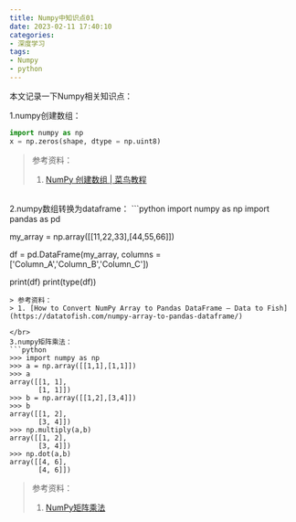 ```yaml
---
title: Numpy中知识点01
date: 2023-02-11 17:40:10
categories:
- 深度学习
tags:
- Numpy
- python
---
```


本文记录一下Numpy相关知识点：
<!--more-->

1.numpy创建数组：
```python
import numpy as np
x = np.zeros(shape, dtype = np.uint8)
```
> 参考资料：
> 1. [NumPy 创建数组 | 菜鸟教程](https://www.runoob.com/numpy/numpy-array-creation.html)

</br>
2.numpy数组转换为dataframe：
```python
import numpy as np
import pandas as pd

my_array = np.array([[11,22,33],[44,55,66]])

df = pd.DataFrame(my_array, columns = ['Column_A','Column_B','Column_C'])

print(df)
print(type(df))
```
> 参考资料：
> 1. [How to Convert NumPy Array to Pandas DataFrame – Data to Fish](https://datatofish.com/numpy-array-to-pandas-dataframe/)

</br>
3.numpy矩阵乘法：
```python
>>> import numpy as np
>>> a = np.array([[1,1],[1,1]])
>>> a
array([[1, 1],
       [1, 1]])
>>> b = np.array([[1,2],[3,4]])
>>> b
array([[1, 2],
       [3, 4]])
>>> np.multiply(a,b)
array([[1, 2],
       [3, 4]])
>>> np.dot(a,b)
array([[4, 6],
       [4, 6]])
```
>参考资料：
>1. [NumPy矩阵乘法](http://c.biancheng.net/numpy/matrix-multiplication.html)









